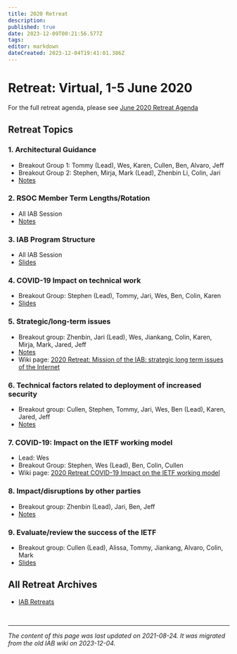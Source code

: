 ```yaml
---
title: 2020 Retreat
description: 
published: true
date: 2023-12-09T00:21:56.577Z
tags: 
editor: markdown
dateCreated: 2023-12-04T19:41:01.386Z
---
```


# Retreat: Virtual, 1-5 June 2020

For the full retreat agenda, please see [June 2020 Retreat Agenda](/group/iab/June_2020_Retreat_Agenda)

## Retreat Topics 

### 1. Architectural Guidance 

* Breakout Group 1: Tommy (Lead), Wes, Karen, Cullen, Ben, Alvaro, Jeff
* Breakout Group 2: Stephen, Mirja, Mark (Lead), Zhenbin Li, Colin, Jari
* [Notes](https://docs.google.com/document/d/1sS_dDcrD_QFmAnr4vWRJ6RZqwxlibUDz_FbfNF4B938/edit)

### 2. RSOC Member Term Lengths/Rotation

* All IAB Session
* [Notes](https://docs.google.com/document/d/1LuiM-fULvgFhEbwdc-QhQv6MEx6eV-M3T3BOSpuznjw/edit?usp=sharing)

###  3. IAB Program Structure

* All IAB Session
* [Slides](/iab/iab-programs-virtual-retreat-2020-june.pdf)

### 4. COVID-19 Impact on technical work 

* Breakout Group: Stephen (Lead), Tommy, Jari, Wes, Ben, Colin, Karen
* [Slides](https://www.iab.org/wp-content/IAB-uploads/2020/06/covid19-tech.pdf)

### 5. Strategic/long-term issues 

* Breakout group: Zhenbin, Jari (Lead), Wes, Jiankang, Colin, Karen, Mirja, Mark, Jared, Jeff
* [Notes](https://docs.google.com/document/d/1PZdxRJE1gIO_y-mzR0-b-QNEBToMXcZrkb5bLcu43cg/edit)
* Wiki page: [2020 Retreat: Mission of the IAB: strategic long term issues of the Internet](/group/iab/2020_Retreat_Mission_of_the_IAB_strategic_long_term_issues_of_the_Internet)

### 6. Technical factors related to deployment of increased security

* Breakout group: Cullen, Stephen, Tommy, Jari, Wes, Ben (Lead), Karen, Jared, Jeff
* [Notes](https://docs.google.com/document/d/1JCGgcvLPZsycSlITFjSODtR9IShMsTQoZqx51aB5rQc/edit#heading=h.xmzk0lvjipw9)

### 7. COVID-19: Impact on the IETF working model 

* Lead: Wes
* Breakout Group: Stephen, Wes (Lead), Ben, Colin, Cullen 
* Wiki page: [2020 Retreat COVID-19 Impact on the IETF working model](/group/iab/2020_Retreat_COVID-19_Impact_on_the_IETF_working_model)

### 8. Impact/disruptions by other parties 

* Breakout group: Zhenbin (Lead), Jari, Ben, Jeff
* [Notes](https://docs.google.com/document/d/1cCDnviTO6W1SsP2DhwTNPiQ7EHQJJxeSPN6a6MYUITk/edit?usp=sharing)

### 9. Evaluate/review the success of the IETF 

* Breakout group: Cullen (Lead), Alissa, Tommy, Jiankang, Alvaro, Colin, Mark
* [Slides](https://docs.google.com/presentation/d/1vlaNiQRlD03cAXRqhI8QYSHteKmcWWeyPvPj4VimBj0/edit#slide=id.p)


## All Retreat Archives 

* [IAB Retreats](/group/iab/IAB_Retreats)

&nbsp;
&nbsp;
&nbsp;

---

*The content of this page was last updated on 2021-08-24. It was migrated from the old IAB wiki on 2023-12-04.*

